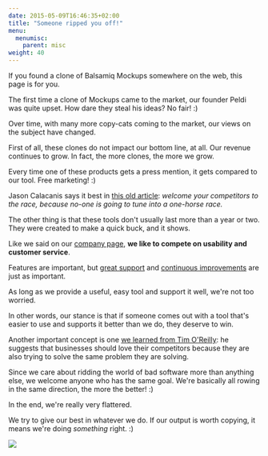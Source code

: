 ```yaml
---
date: 2015-05-09T16:46:35+02:00
title: "Someone ripped you off!"
menu:
  menumisc:
    parent: misc
weight: 40
---
```

If you found a clone of Balsamiq Mockups somewhere on the web, this page is for you.

The first time a clone of Mockups came to the market, our founder Peldi was quite upset. How dare they steal his ideas? No fair! :)

Over time, with many more copy-cats coming to the market, our views on the subject have changed.

First of all, these clones do not impact our bottom line, at all. Our revenue continues to grow. In fact, the more clones, the more we grow.

Every time one of these products gets a press mention, it gets compared to our tool. Free marketing! :)

Jason Calacanis says it best in [this old article](http://www.businessinsider.com/2008/8/jason-calacanis-on-how-to-get-pr-for-your-startup-fire-your-pr-company): _welcome your competitors to the race, because no-one is going to tune into a one-horse race._

The other thing is that these tools don't usually last more than a year or two. They were created to make a quick buck, and it shows.

Like we said on our [company page](https://balsamiq.com/company), **we like to compete on usability and customer service**.

Features are important, but [great support](/) and [continuous improvements](http://blogs.balsamiq.com/product/category/release-announcements/) are just as important.

As long as we provide a useful, easy tool and support it well, we're not too worried.

In other words, our stance is that if someone comes out with a tool that's easier to use and supports it better than we do, they deserve to win.

Another important concept is one [we learned from Tim O'Reilly](http://radar.oreilly.com/2009/01/work-on-stuff-that-matters-fir.html): he suggests that businesses should love their competitors because they are also trying to solve the same problem they are solving.

Since we care about ridding the world of bad software more than anything else, we welcome anyone who has the same goal. We're basically all rowing in the same direction, the more the better! :)

In the end, we're really very flattered.

We try to give our best in whatever we do. If our output is worth copying, it means we're doing _something_ right. :)

![](https://media.balsamiq.com/img/hero-team-framed.png)
